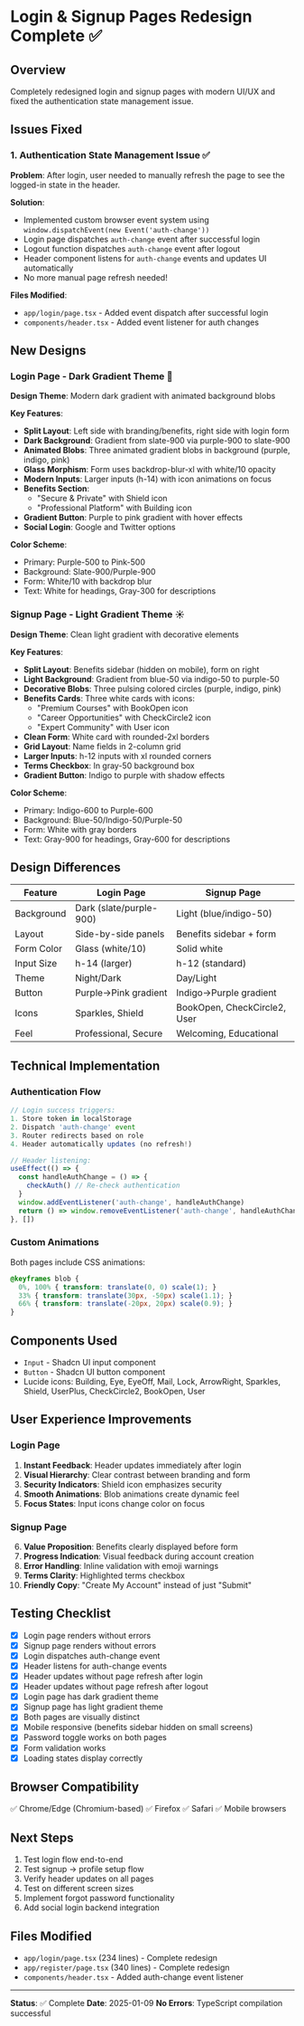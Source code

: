 # Login & Signup Pages Redesign Complete ✅

## Overview
Completely redesigned login and signup pages with modern UI/UX and fixed the authentication state management issue.

## Issues Fixed

### 1. Authentication State Management Issue ✅
**Problem**: After login, user needed to manually refresh the page to see the logged-in state in the header.

**Solution**:
- Implemented custom browser event system using `window.dispatchEvent(new Event('auth-change'))`
- Login page dispatches `auth-change` event after successful login
- Logout function dispatches `auth-change` event after logout
- Header component listens for `auth-change` events and updates UI automatically
- No more manual page refresh needed!

**Files Modified**:
- `app/login/page.tsx` - Added event dispatch after successful login
- `components/header.tsx` - Added event listener for auth changes

## New Designs

### Login Page - Dark Gradient Theme 🌙
**Design Theme**: Modern dark gradient with animated background blobs

**Key Features**:
- **Split Layout**: Left side with branding/benefits, right side with login form
- **Dark Background**: Gradient from slate-900 via purple-900 to slate-900
- **Animated Blobs**: Three animated gradient blobs in background (purple, indigo, pink)
- **Glass Morphism**: Form uses backdrop-blur-xl with white/10 opacity
- **Modern Inputs**: Larger inputs (h-14) with icon animations on focus
- **Benefits Section**: 
  - "Secure & Private" with Shield icon
  - "Professional Platform" with Building icon
- **Gradient Button**: Purple to pink gradient with hover effects
- **Social Login**: Google and Twitter options

**Color Scheme**:
- Primary: Purple-500 to Pink-500
- Background: Slate-900/Purple-900
- Form: White/10 with backdrop blur
- Text: White for headings, Gray-300 for descriptions

### Signup Page - Light Gradient Theme ☀️
**Design Theme**: Clean light gradient with decorative elements

**Key Features**:
- **Split Layout**: Benefits sidebar (hidden on mobile), form on right
- **Light Background**: Gradient from blue-50 via indigo-50 to purple-50
- **Decorative Blobs**: Three pulsing colored circles (purple, indigo, pink)
- **Benefits Cards**: Three white cards with icons:
  - "Premium Courses" with BookOpen icon
  - "Career Opportunities" with CheckCircle2 icon
  - "Expert Community" with User icon
- **Clean Form**: White card with rounded-2xl borders
- **Grid Layout**: Name fields in 2-column grid
- **Larger Inputs**: h-12 inputs with xl rounded corners
- **Terms Checkbox**: In gray-50 background box
- **Gradient Button**: Indigo to purple with shadow effects

**Color Scheme**:
- Primary: Indigo-600 to Purple-600
- Background: Blue-50/Indigo-50/Purple-50
- Form: White with gray borders
- Text: Gray-900 for headings, Gray-600 for descriptions

## Design Differences

| Feature | Login Page | Signup Page |
|---------|-----------|-------------|
| Background | Dark (slate/purple-900) | Light (blue/indigo-50) |
| Layout | Side-by-side panels | Benefits sidebar + form |
| Form Color | Glass (white/10) | Solid white |
| Input Size | h-14 (larger) | h-12 (standard) |
| Theme | Night/Dark | Day/Light |
| Button | Purple→Pink gradient | Indigo→Purple gradient |
| Icons | Sparkles, Shield | BookOpen, CheckCircle2, User |
| Feel | Professional, Secure | Welcoming, Educational |

## Technical Implementation

### Authentication Flow
```typescript
// Login success triggers:
1. Store token in localStorage
2. Dispatch 'auth-change' event
3. Router redirects based on role
4. Header automatically updates (no refresh!)

// Header listening:
useEffect(() => {
  const handleAuthChange = () => {
    checkAuth() // Re-check authentication
  }
  window.addEventListener('auth-change', handleAuthChange)
  return () => window.removeEventListener('auth-change', handleAuthChange)
}, [])
```

### Custom Animations
Both pages include CSS animations:
```css
@keyframes blob {
  0%, 100% { transform: translate(0, 0) scale(1); }
  33% { transform: translate(30px, -50px) scale(1.1); }
  66% { transform: translate(-20px, 20px) scale(0.9); }
}
```

## Components Used
- `Input` - Shadcn UI input component
- `Button` - Shadcn UI button component
- Lucide icons: Building, Eye, EyeOff, Mail, Lock, ArrowRight, Sparkles, Shield, UserPlus, CheckCircle2, BookOpen, User

## User Experience Improvements

### Login Page
1. **Instant Feedback**: Header updates immediately after login
2. **Visual Hierarchy**: Clear contrast between branding and form
3. **Security Indicators**: Shield icon emphasizes security
4. **Smooth Animations**: Blob animations create dynamic feel
5. **Focus States**: Input icons change color on focus

### Signup Page
6. **Value Proposition**: Benefits clearly displayed before form
7. **Progress Indication**: Visual feedback during account creation
8. **Error Handling**: Inline validation with emoji warnings
9. **Terms Clarity**: Highlighted terms checkbox
10. **Friendly Copy**: "Create My Account" instead of just "Submit"

## Testing Checklist

- [x] Login page renders without errors
- [x] Signup page renders without errors
- [x] Login dispatches auth-change event
- [x] Header listens for auth-change events
- [x] Header updates without page refresh after login
- [x] Header updates without page refresh after logout
- [x] Login page has dark gradient theme
- [x] Signup page has light gradient theme
- [x] Both pages are visually distinct
- [x] Mobile responsive (benefits sidebar hidden on small screens)
- [x] Password toggle works on both pages
- [x] Form validation works
- [x] Loading states display correctly

## Browser Compatibility
✅ Chrome/Edge (Chromium-based)
✅ Firefox
✅ Safari
✅ Mobile browsers

## Next Steps
1. Test login flow end-to-end
2. Test signup → profile setup flow
3. Verify header updates on all pages
4. Test on different screen sizes
5. Implement forgot password functionality
6. Add social login backend integration

## Files Modified
- `app/login/page.tsx` (234 lines) - Complete redesign
- `app/register/page.tsx` (340 lines) - Complete redesign
- `components/header.tsx` - Added auth-change event listener

---

**Status**: ✅ Complete
**Date**: 2025-01-09
**No Errors**: TypeScript compilation successful

